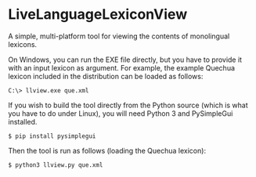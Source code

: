 # LiveLanguageLexiconView
A simple, multi-platform tool for viewing the contents of monolingual lexicons.

On Windows, you can run the EXE file directly, but you have to provide it with an input lexicon as argument. For example, the example Quechua lexicon included in the distribution can be loaded as follows:

```console
C:\> llview.exe que.xml
```

If you wish to build the tool directly from the Python source (which is what you have to do under Linux), you will need Python 3 and PySimpleGui installed.

```console
$ pip install pysimplegui
```

Then the tool is run as follows (loading the Quechua lexicon):

```console
$ python3 llview.py que.xml
```
